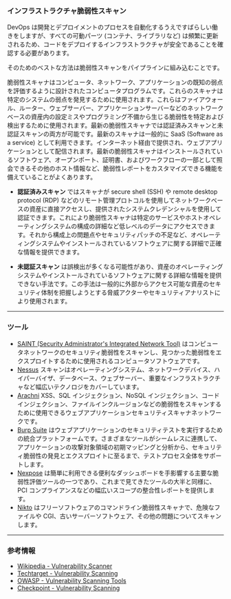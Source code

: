 ### インフラストラクチャ脆弱性スキャン

DevOps は開発とデプロイメントのプロセスを自動化するうえですばらしい働きをしますが、すべての可動パーツ (コンテナ、ライブラリなど) は頻繁に更新されるため、コードをデプロイするインフラストラクチャが安全であることを確認する必要があります。

そのためのベストな方法は脆弱性スキャンをパイプラインに組み込むことです。

脆弱性スキャナはコンピュータ、ネットワーク、アプリケーションの既知の弱点を評価するように設計されたコンピュータプログラムです。これらのスキャナは特定のシステムの弱点を発見するために使用されます。これらはファイアウォール、ルーター、ウェブサーバー、アプリケーションサーバーなどのネットワークベースの資産内の設定ミスやプログラミング不備から生じる脆弱性を特定および検出するために使用されます。最新の脆弱性スキャナでは認証済みスキャンと未認証スキャンの両方が可能です。最新のスキャナは一般的に SaaS (Software as a service) として利用できます。インターネット経由で提供され、ウェブアプリケーションとして配信されます。最新の脆弱性スキャナはインストールされているソフトウェア、オープンポート、証明書、およびワークフローの一部として照会できるその他のホスト情報など、脆弱性レポートをカスタマイズできる機能を備えていることがよくあります。

- **認証済みスキャン** ではスキャナが secure shell (SSH) や remote desktop protocol (RDP) などのリモート管理プロトコルを使用してネットワークベースの資産に直接アクセスし、提供されたシステムクレデンシャルを使用して認証できます。これにより脆弱性スキャナは特定のサービスやホストオペレーティングシステムの構成の詳細など低レベルのデータにアクセスできます。それから構成上の問題点やセキュリティパッチの不足など、オペレーティングシステムやインストールされているソフトウェアに関する詳細で正確な情報を提供できます。

- **未認証スキャン** は誤検出が多くなる可能性があり、資産のオペレーティングシステムやインストールされているソフトウェアに関する詳細な情報を提供できない手法です。この手法は一般的に外部からアクセス可能な資産のセキュリティ体制を把握しようとする脅威アクターやセキュリティアナリストにより使用されます。

---

### ツール

- [SAINT (Security Administrator's Integrated Network Tool)](https://www.carson-saint.com) はコンピュータネットワークのセキュリティ脆弱性をスキャンし、見つかった脆弱性をエクスプロイトするために使用されるコンピュータソフトウェアです。
- [Nessus](https://www.tenable.com/products/nessus/nessus-professional) スキャンはオペレーティングシステム、ネットワークデバイス、ハイパーバイザ、データベース、ウェブサーバー、重要なインフラストラクチャなど幅広いテクノロジをカバーしています。
- [Arachni](https://www.arachni-scanner.com/) XSS、SQL インジェクション、NoSQL インジェクション、コードインジェクション、ファイルインクルージョンなどの脆弱性をスキャンするために使用できるウェブアプリケーションセキュリティスキャナネットワークです。
- [Burp Suite](http://www.portswigger.net/) はウェブアプリケーションのセキュリティテストを実行するための統合プラットフォームです。さまざまなツールがシームレスに連携して、アプリケーションの攻撃対象領域の初期マッピングと分析から、セキュリティ脆弱性の発見とエクスプロイトに至るまで、テストプロセス全体をサポートします。
- [Nexpose](http://www.rapid7.com/products/nexpose-community-edition.jsp) は簡単に利用できる便利なダッシュボードを手影響する主要な脆弱性評価ツールの一つであり、これまで見てきたツールの大半と同様に、PCI コンプライアンスなどの幅広いスコープの整合性レポートを提供します。
- [Nikto](http://www.cirt.net/nikto2) はフリーソフトウェアのコマンドライン脆弱性スキャナで、危険なファイルや CGI、古いサーバーソフトウェア、その他の問題についてスキャンします。

---
### 参考情報

+ [Wikipedia - Vulnerability Scanner](https://en.wikipedia.org/wiki/Vulnerability_scanner)
+ [Techtarget - Vulnerability Scanning](https://searchsecurity.techtarget.com/definition/vulnerability-scanning)
+ [OWASP - Vulnerability Scanning Tools](https://owasp.org/www-community/Vulnerability_Scanning_Tools)
+ [Checkpoint - Vulnerability Scanning](https://www.checkpoint.com/cyber-hub/network-security/what-is-vulnerability-scanning/)